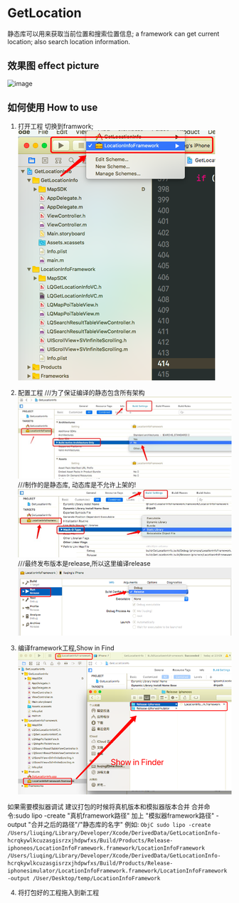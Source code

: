 # GetLocation
静态库可以用来获取当前位置和搜索位置信息;
a framework can get current location; also search location information.


## 效果图 effect picture
![image](https://github.com/liuqing520it/GetLocation/raw/master/get-position.gif)

## 如何使用 How to use

1. 打开工程 切换到framwork;
![image](https://github.com/liuqing520it/GetLocation/raw/master/WX20171216-224718.png)

2. 配置工程
///为了保证编译的静态包含所有架构
![image](https://github.com/liuqing520it/GetLocation/raw/master/5946F42A.png)
///制作的是静态库, 动态库是不允许上架的!
![image](https://github.com/liuqing520it/GetLocation/raw/master/BC98F35A.png)
///最终发布版本是release,所以这里编译release
![image](https://github.com/liuqing520it/GetLocation/raw/master/WX20171216-230645.png)

3. 编译framework工程,Show in Find
![image](https://github.com/liuqing520it/GetLocation/raw/master/WX20171216-231038.png)

如果需要模拟器调试 建议打包的时候将真机版本和模拟器版本合并
合并命令:sudo lipo -create "真机framework路径" 加上 "模拟器framework路径"  -output "合并之后的路径"/"静态库的名字"
例如: ```ObjC sudo lipo -create /Users/liuqing/Library/Developer/Xcode/DerivedData/GetLocationInfo-hcrqkywlkcuzasgisrzxjhdpwfxs/Build/Products/Release-iphoneos/LocationInfoFramework.framework/LocationInfoFramework /Users/liuqing/Library/Developer/Xcode/DerivedData/GetLocationInfo-hcrqkywlkcuzasgisrzxjhdpwfxs/Build/Products/Release-iphonesimulator/LocationInfoFramework.framework/LocationInfoFramework -output /User/Desktop/temp/LocationInfoFramework ```

4. 将打包好的工程拖入到新工程

